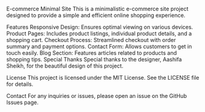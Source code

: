 E-commerce Minimal Site
This is a minimalistic e-commerce site project designed to provide a simple and efficient online shopping experience.

Features
Responsive Design: Ensures optimal viewing on various devices.
Product Pages: Includes product listings, individual product details, and a shopping cart.
Checkout Process: Streamlined checkout with order summary and payment options.
Contact Form: Allows customers to get in touch easily.
Blog Section: Features articles related to products and shopping tips.
Special Thanks
Special thanks to the designer, Aashifa Sheikh, for the beautiful design of this project.

License
This project is licensed under the MIT License. See the LICENSE file for details.

Contact
For any inquiries or issues, please open an issue on the GitHub Issues page.
